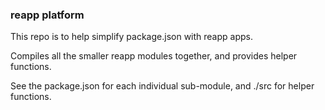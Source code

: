 ### reapp platform

This repo is to help simplify package.json with reapp apps.

Compiles all the smaller reapp modules together, and provides helper functions.

See the package.json for each individual sub-module, and ./src for helper functions.